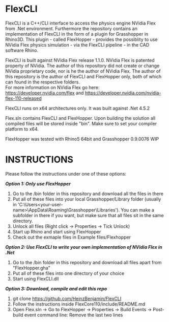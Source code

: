 # FlexCLI
FlexCLI is a C++/CLI interface to access the physics engine NVidia Flex from .Net environment. Furthermore the repository contains an implementation of FlexCLI in the form of a plugin for Grasshopper in Rhino3D. This plugin - called FlexHopper - provides the possiblity to use NVidia Flex physics simulation - via the FlexCLI pipeline - in the CAD software Rhino.<p>
FlexCLI is built against NVidia Flex release 1.1.0. NVidia Flex is patented property of NVidia. The author of this repository did not create or change NVidia proprietary code, nor is he the author of NVidia Flex. The author of this repository is the author of FlexCLI and FlexHopper only, both of which can found in the respective folders.<br>
For more information on NVidia Flex go here: https://developer.nvidia.com/flex and https://developer.nvidia.com/nvidia-flex-110-released<p><p>

FlexCLI runs on x64 architectures only. It was built against .Net 4.5.2<p>
Flex.sln contains FlexCLI and FlexHopper. Upon building the solution all compiled files will be stored inside "bin". Make sure to set your compiler platform to x64.<p>
FlexHopper was tested with Rhino5 64bit and Grasshopper 0.9.0076 WIP

# INSTRUCTIONS
Please follow the instructions under one of these options:<p>
<i><b>Option 1: Only use FlexHopper</b></i>
1. Go to the /bin folder in this repository and download all the files in there<br>
2. Put all of these files into your local Grasshopper/Library folder (usually in 'C:\Users\<your-user-name>\AppData\Roaming\Grasshopper\Libraries\'). You can make a subfolder in there if you want, but make sure that all files sit in the same directory.<br>
3. Unlock all files (Right click -> Properties -> Tick Unlock)
4. Start up Rhino and start using FlexHopper<br>
5. Check out the exmaple files in Example files/Flexhopper

<i><b>Option 2: Use FlexCLI to write your own implementation of NVidia Flex in .Net</i></b>
1. Go to the /bin folder in this repository and download all files apart from "FlexHopper.gha"
2. Put all of these files into one directory of your choice
3. Start using FlexCLI.dll

<i><b>Option 3: Download, compile and edit this repo</i></b>
1. git clone https://github.com/HeinzBenjamin/FlexCLI
2. Follow the instructions inside FlexCore110/include/README.md
3. Open Flex.sln -> Go to FlexHopper -> Properties -> Build Events -> Post-build event command line: Remove the last two lines
